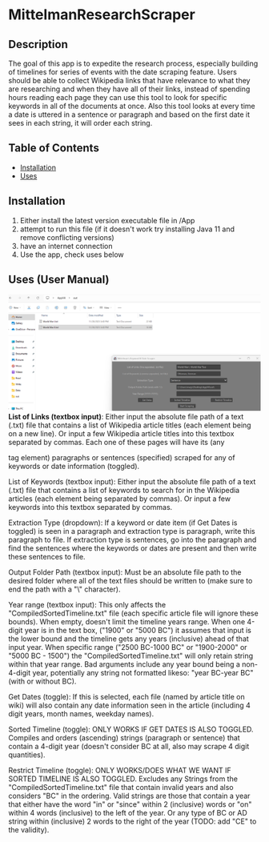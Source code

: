 # MittelmanResearchScraper

## Description

The goal of this app is to expedite the research process, especially building of timelines for series of events with the date scraping feature. Users should be able to collect Wikipedia links that have relevance to what they are researching and when they have all of their links, instead of spending hours reading each page they can use this tool to look for specific keywords in all of the documents at once. Also this tool looks at every time a date is uttered in a sentence or paragraph and based on the first date it sees in each string, it will order each string.

## Table of Contents

- [Installation](#installation)
- [Uses](#uses)

## Installation
1. Either install the latest version executable file in /App
2. attempt to run this file (if it doesn't work try installing Java 11 and remove conflicting versions)
3. have an internet connection
4. Use the app, check uses below

## Uses (User Manual)
![Local Image](images/comma_separated_input.png)
<b>List of Links (textbox input)</b>: Either input the absolute file path of a text (.txt) file that contains a list of Wikipedia article titles (each element being on a new line). Or input a few Wikipedia article titles into this textbox separated by commas. Each one of these pages will have its (any <p> tag element) paragraphs or sentences (specified) scraped for any of keywords or date information (toggled).

List of Keywords (textbox input): Either input the absolute file path of a text (.txt) file that contains a list of keywords to search for in the Wikipedia articles (each element being separated by commas). Or input a few keywords into this textbox separated by commas.

Extraction Type (dropdown): If a keyword or date item (if Get Dates is toggled) is seen in a paragraph and extraction type is paragraph, write this paragraph to file. If extraction type is sentences, go into the paragraph and find the sentences where the keywords or dates are present and then write these sentences to file.

Output Folder Path (textbox input): Must be an absolute file path to the desired folder where all of the text files should be written to (make sure to end the path with a "\\" character).

Year range (textbox input): This only affects the "CompiledSortedTimeline.txt" file (each specific article file will ignore these bounds). When empty, doesn't limit the timeline years range. When one 4-digit year is in the text box, ("1900" or "5000 BC") it assumes that input is the lower bound and the timeline gets any years (inclusive) ahead of that input year. When specific range ("2500 BC-1000 BC" or "1900-2000" or "5000 BC - 1500") the "CompiledSortedTimeline.txt" will only retain string within that year range. Bad arguments include any year bound being a non-4-digit year, potentially any string not formatted likeso: "year BC-year BC" (with or without BC).

Get Dates (toggle): If this is selected, each file (named by article title on wiki) will also contain any date information seen in the article (including 4 digit years, month names, weekday names).

Sorted Timeline (toggle): ONLY WORKS IF GET DATES IS ALSO TOGGLED. Compiles and orders (ascending) strings (paragraph or sentence) that contain a 4-digit year (doesn't consider BC at all, also may scrape 4 digit quantities).

Restrict Timeline (toggle): ONLY WORKS/DOES WHAT WE WANT IF SORTED TIMELINE IS ALSO TOGGLED. Excludes any Strings from the "CompiledSortedTimeline.txt" file that contain invalid years and also considers "BC" in the ordering. Valid strings are those that contain a year that either have the word "in" or "since" within 2 (inclusive) words or "on" within 4 words (inclusive) to the left of the year. Or any type of BC or AD string within (inclusive) 2 words to the right of the year (TODO: add "CE" to the validity).
